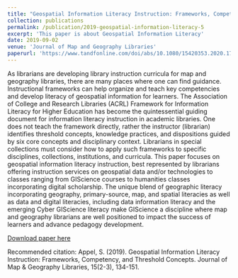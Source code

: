 ```yaml
---
title: "Geospatial Information Literacy Instruction: Frameworks, Competency, and Threshold Concepts"
collection: publications
permalink: /publication/2019-geospatial-information-literacy-5
excerpt: 'This paper is about Geospatial Information Literacy'
date: 2019-09-02
venue: 'Journal of Map and Geography Libraries'
paperurl: 'https://www.tandfonline.com/doi/abs/10.1080/15420353.2020.1760175'
---
```

As librarians are developing library instruction curricula for map and geography libraries, there are many places where one can find guidance.
Instructional frameworks can help organize and teach key competencies and develop literacy of geospatial information for learners.
The Association of College and Research Libraries (ACRL) Framework for Information Literacy for Higher Education has become the quintessential guiding document for information literacy instruction in academic libraries.
One does not teach the framework directly, rather the instructor (librarian) identifies threshold concepts, knowledge practices, and dispositions guided by six core concepts and disciplinary context.
Librarians in special collections must consider how to apply such frameworks to specific disciplines, collections, institutions, and curricula.
This paper focuses on geospatial information literacy instruction, best represented by librarians offering instruction services on geospatial data and/or technologies to classes ranging from GIScience courses to humanities classes incorporating digital scholarship.
The unique blend of geographic literacy incorporating geography, primary-source, map, and spatial literacies as well as data and digital literacies, including data information literacy and the emerging Cyber GIScience literacy
make GIScience a discipline where map and geography librarians are well positioned to impact the success of learners and advance pedagogy development.

[Download paper here](https://www.tandfonline.com/doi/abs/10.1080/15420353.2020.1760175)

Recommended citation: Appel, S. (2019). Geospatial Information Literacy Instruction: Frameworks, Competency, and Threshold Concepts. Journal of Map & Geography Libraries, 15(2-3), 134-151.